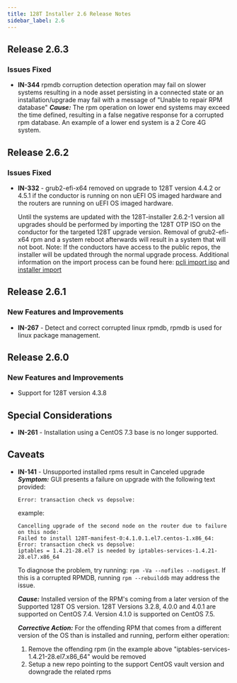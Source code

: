 ```yaml
---
title: 128T Installer 2.6 Release Notes
sidebar_label: 2.6
---
```


## Release 2.6.3

### Issues Fixed

- **IN-344** rpmdb corruption detection operation may fail on slower systems resulting in a node asset persisting in a connected state or an installation/upgrade may fail with a message of "Unable to repair RPM database" 
  _**Cause:**_ The rpm operation on lower end systems may exceed the time defined, resulting in a false negative response for a corrupted rpm database. An example of a lower end system is a 2 Core 4G system.

## Release 2.6.2

### Issues Fixed

- **IN-332** - grub2-efi-x64 removed on upgrade to 128T version 4.4.2 or 4.5.1 if the conductor is running on non uEFI OS imaged hardware and the routers are running on uEFI OS imaged hardware.

   Until the systems are updated with the 128T-installer 2.6.2-1 version all upgrades should be performed by importing the 128T OTP ISO on the conductor for the targeted 128T upgrade version. Removal of grub2-efi-x64 rpm and a system reboot afterwards will result in a system that will not boot. Note: If the conductors have access to the public repos, the installer will be updated through the normal upgrade process. Additional information on the import process can be found here: [pcli import iso](cli_reference.md#import-iso) and [installer import](installer_cli_reference.md#import)

## Release 2.6.1

### New Features and Improvements

- **IN-267** - Detect and correct corrupted linux rpmdb, rpmdb is used for linux package management.

## Release 2.6.0

### New Features and Improvements

- Support for 128T version 4.3.8

## Special Considerations

- **IN-261** - Installation using a CentOS 7.3 base is no longer supported.

## Caveats

- **IN-141** - Unsupported installed rpms result in Canceled upgrade
  _**Symptom:**_ GUI presents a failure on upgrade with the following text provided:

  ```
  Error: transaction check vs depsolve:
  ```

  example:

  ```
  Cancelling upgrade of the second node on the router due to failure on this node:
  Failed to install 128T-manifest-0:4.1.0.1.el7.centos-1.x86_64:
  Error: transaction check vs depsolve:
  iptables = 1.4.21-28.el7 is needed by iptables-services-1.4.21-28.el7.x86_64
  ```

  To diagnose the problem, try running: `rpm -Va --nofiles --nodigest`.
  If this is a corrupted RPMDB, running `rpm --rebuilddb` may address the issue.

  _**Cause:**_ Installed version of the RPM's coming from a later version of the Supported 128T OS version. 128T Versions 3.2.8, 4.0.0 and 4.0.1 are supported on CentOS 7.4. Version 4.1.0 is supported on CentOS 7.5.

  _**Corrective Action:**_ For the offending RPM that comes from a different version of the OS than is installed and running, perform either operation:

  1. Remove the offending rpm (in the example above "iptables-services-1.4.21-28.el7.x86_64" would be removed
  2. Setup a new repo pointing to the support CentOS vault version and downgrade the related rpms
